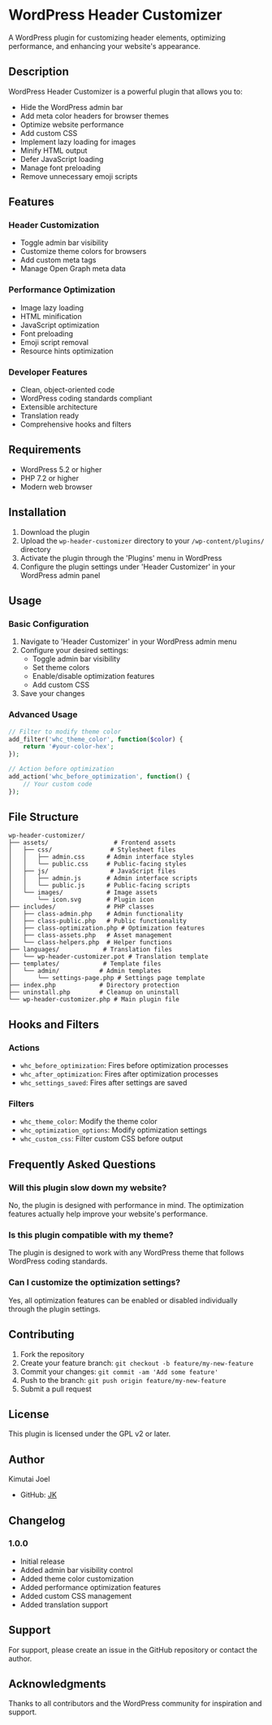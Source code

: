 # WordPress Header Customizer

A WordPress plugin for customizing header elements, optimizing performance, and enhancing your website's appearance.

## Description

WordPress Header Customizer is a powerful plugin that allows you to:
- Hide the WordPress admin bar
- Add meta color headers for browser themes
- Optimize website performance
- Add custom CSS
- Implement lazy loading for images
- Minify HTML output
- Defer JavaScript loading
- Manage font preloading
- Remove unnecessary emoji scripts

## Features

### Header Customization
- Toggle admin bar visibility
- Customize theme colors for browsers
- Add custom meta tags
- Manage Open Graph meta data

### Performance Optimization
- Image lazy loading
- HTML minification
- JavaScript optimization
- Font preloading
- Emoji script removal
- Resource hints optimization

### Developer Features
- Clean, object-oriented code
- WordPress coding standards compliant
- Extensible architecture
- Translation ready
- Comprehensive hooks and filters

## Requirements

- WordPress 5.2 or higher
- PHP 7.2 or higher
- Modern web browser

## Installation

1. Download the plugin
2. Upload the `wp-header-customizer` directory to your `/wp-content/plugins/` directory
3. Activate the plugin through the 'Plugins' menu in WordPress
4. Configure the plugin settings under 'Header Customizer' in your WordPress admin panel

## Usage

### Basic Configuration

1. Navigate to 'Header Customizer' in your WordPress admin menu
2. Configure your desired settings:
   - Toggle admin bar visibility
   - Set theme colors
   - Enable/disable optimization features
   - Add custom CSS
3. Save your changes

### Advanced Usage

```php
// Filter to modify theme color
add_filter('whc_theme_color', function($color) {
    return '#your-color-hex';
});

// Action before optimization
add_action('whc_before_optimization', function() {
    // Your custom code
});
```

## File Structure

```
wp-header-customizer/
├── assets/                  # Frontend assets
│   ├── css/                # Stylesheet files
│   │   ├── admin.css      # Admin interface styles
│   │   └── public.css     # Public-facing styles
│   ├── js/                 # JavaScript files
│   │   ├── admin.js       # Admin interface scripts
│   │   └── public.js      # Public-facing scripts
│   └── images/            # Image assets
│       └── icon.svg       # Plugin icon
├── includes/              # PHP classes
│   ├── class-admin.php    # Admin functionality
│   ├── class-public.php   # Public functionality
│   ├── class-optimization.php # Optimization features
│   ├── class-assets.php   # Asset management
│   └── class-helpers.php  # Helper functions
├── languages/            # Translation files
│   └── wp-header-customizer.pot # Translation template
├── templates/            # Template files
│   └── admin/           # Admin templates
│       └── settings-page.php # Settings page template
├── index.php            # Directory protection
├── uninstall.php        # Cleanup on uninstall
└── wp-header-customizer.php # Main plugin file
```

## Hooks and Filters

### Actions
- `whc_before_optimization`: Fires before optimization processes
- `whc_after_optimization`: Fires after optimization processes
- `whc_settings_saved`: Fires after settings are saved

### Filters
- `whc_theme_color`: Modify the theme color
- `whc_optimization_options`: Modify optimization settings
- `whc_custom_css`: Filter custom CSS before output

## Frequently Asked Questions

### Will this plugin slow down my website?
No, the plugin is designed with performance in mind. The optimization features actually help improve your website's performance.

### Is this plugin compatible with my theme?
The plugin is designed to work with any WordPress theme that follows WordPress coding standards.

### Can I customize the optimization settings?
Yes, all optimization features can be enabled or disabled individually through the plugin settings.

## Contributing

1. Fork the repository
2. Create your feature branch: `git checkout -b feature/my-new-feature`
3. Commit your changes: `git commit -am 'Add some feature'`
4. Push to the branch: `git push origin feature/my-new-feature`
5. Submit a pull request

## License

This plugin is licensed under the GPL v2 or later.

## Author

Kimutai Joel
- GitHub: [JK](https://github.com/jk08y)

## Changelog

### 1.0.0
- Initial release
- Added admin bar visibility control
- Added theme color customization
- Added performance optimization features
- Added custom CSS management
- Added translation support

## Support

For support, please create an issue in the GitHub repository or contact the author.

## Acknowledgments

Thanks to all contributors and the WordPress community for inspiration and support.
